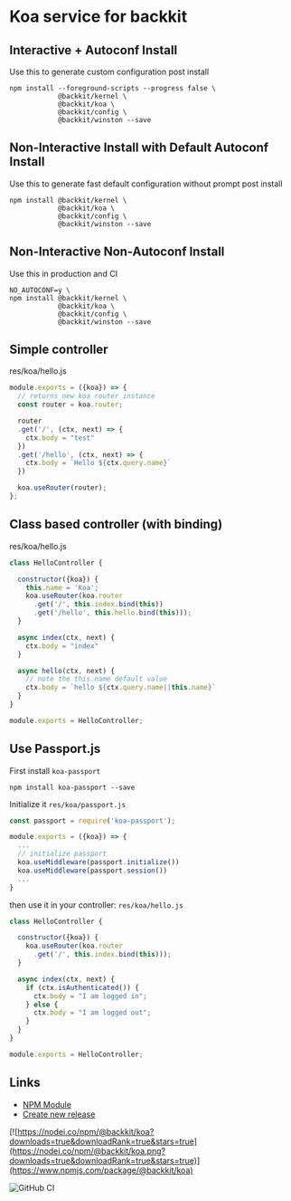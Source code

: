 # Koa service for backkit


## Interactive + Autoconf Install

Use this to generate custom configuration post install

```shell
npm install --foreground-scripts --progress false \
            @backkit/kernel \
            @backkit/koa \
            @backkit/config \
            @backkit/winston --save

```

## Non-Interactive Install with Default Autoconf Install

Use this to generate fast default configuration without prompt post install

```shell
npm install @backkit/kernel \
            @backkit/koa \
            @backkit/config \
            @backkit/winston --save

```

## Non-Interactive Non-Autoconf Install

Use this in production and CI

```shell
NO_AUTOCONF=y \
npm install @backkit/kernel \
            @backkit/koa \
            @backkit/config \
            @backkit/winston --save

```

## Simple controller

res/koa/hello.js

```js
module.exports = ({koa}) => {
  // returns new koa router instance
  const router = koa.router;

  router
  .get('/', (ctx, next) => {
    ctx.body = "test"
  })
  .get('/hello', (ctx, next) => {
    ctx.body = `Hello ${ctx.query.name}`
  })

  koa.useRouter(router);
};

```

## Class based controller (with binding)

res/koa/hello.js

```js
class HelloController {

  constructor({koa}) {
    this.name = 'Koa';
    koa.useRouter(koa.router
      .get('/', this.index.bind(this))
      .get('/hello', this.hello.bind(this)));
  }

  async index(ctx, next) {
    ctx.body = "index"
  }

  async hello(ctx, next) {
    // note the this.name default value
    ctx.body = `hello ${ctx.query.name||this.name}`
  }
}

module.exports = HelloController;

```

## Use Passport.js

First install `koa-passport`

```shell
npm install koa-passport --save
```

Initialize it `res/koa/passport.js`

```js
const passport = require('koa-passport');

module.exports = ({koa}) => {
  ...
  // initialize passport
  koa.useMiddleware(passport.initialize())
  koa.useMiddleware(passport.session())
  ...
}
```

then use it in your controller: `res/koa/hello.js`

```js
class HelloController {

  constructor({koa}) {
    koa.useRouter(koa.router
      .get('/', this.index.bind(this)));
  }

  async index(ctx, next) {
    if (ctx.isAuthenticated()) {
      ctx.body = "I am logged in";
    } else {
      ctx.body = "I am logged out";
    }
  }
}

module.exports = HelloController;
```

## Links

- [NPM Module](https://www.npmjs.com/package/@backkit/koa)
- [Create new release](https://github.com/backkit/koa/releases/new)


[![https://nodei.co/npm/@backkit/koa?downloads=true&downloadRank=true&stars=true](https://nodei.co/npm/@backkit/koa.png?downloads=true&downloadRank=true&stars=true)](https://www.npmjs.com/package/@backkit/koa)

![GitHub CI](https://github.com/backkit/koa/actions/workflows/npm-publish-github-packages.yml/badge.svg)
